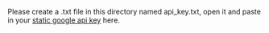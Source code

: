 Please create a .txt file in this directory named api_key.txt, open it and paste in your [static google api key](https://developers.google.com/maps/documentation/static-maps/get-api-key) here. 